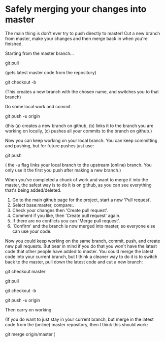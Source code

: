 Safely merging your changes into master
=======================================
The main thing is don't ever try to push directly to master! Cut a new branch from master, make your changes and then merge back in when you're finished.

Starting from the master branch...

  git pull
  
(gets latest master code from the repository)

  git checkout -b <your new branch name goes here>

(This creates a new branch with the chosen name, and switches you to that branch)

Do some local work and commit.

  git push -u origin <your branch name>
  
(this (a) creates a new branch on github, (b) links it to the branch you are working on locally,
(c) pushes all your commits to the branch on github.)

Now you can keep working on your local branch. You can keep committing and pushing, but for future pushes just use:

  git push
  
( the -u flag links your local branch to the upstream (online) branch. You only use it the first you push after making a new branch.)

When you've completed a chunk of work and want to merge it into the master, the safest way is to do it is on github, as you can see everything that's being added/deleted.

1. Go to the main github page for the project, start a new 'Pull request'.
2. Select base:master, compare:<your branch name>.
3. Check your changes then 'Create pull request'.
4. Comment if you like, then 'Create pull request' again.
5. If there are no conflicts you can 'Merge pull request'.
6. 'Confirm' and the branch is now merged into master, so everyone else can use your code.

Now you could keep working on the same branch, commit, push, and create new pull requests. But bear in mind if you do that you won't have the latest code that other people have added to master. You could merge the latest code into your current branch, but I think a cleaner way to do it is to switch back to the master, pull down the latest code and cut a new branch:

  git checkout master
  
  git pull
  
  git checkout -b <fun new branch name>
  
  git push -u origin <fun new branch name>
  

Then carry on working.

(If you do want to just stay in your current branch, but merge in the latest code from the (online) master repository, then I think this should work:

  git merge origin/master
)

